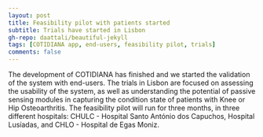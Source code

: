 ```yaml
---
layout: post
title: Feasibility pilot with patients started
subtitle: Trials have started in Lisbon
gh-repo: daattali/beautiful-jekyll
tags: [COTIDIANA app, end-users, feasibility pilot, trials]
comments: false
---
```


The development of COTIDIANA has finished and we started the validation of the system with end-users. The trials in Lisbon are focused on assessing the usability of the system, as well as understanding the potential of passive sensing modules in capturing the condition state of patients with Knee or Hip Osteoarthritis. The feasibility pilot will run for three months, in three different hospitals: CHULC - Hospital Santo António dos Capuchos, Hospital Lusíadas, and CHLO - Hospital de Egas Moniz.

<!--If you live in Portugal and have Knee or Hip Osteoarthritis, you may be able to participate in the trials. Contact us.-->